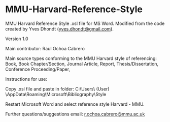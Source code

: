 # MMU-Harvard-Reference-Style
MMU Harvard Reference Style .xsl file for MS Word. Modified from the code created by Yves Dhondt (yves.dhondt@gmail.com).

Version 1.0

Main contributor:
  Raul Ochoa Cabrero

Main source types conforming to the MMU Harvard style of referencing:
  Book,
  Book Chapter/Section,
  Journal Article,
  Report,
  Thesis/Dissertation,
  Conference Proceeding/Paper,

Instructions for use:

Copy .xsl file and paste in folder:
  C:\Users\ (User) \AppData\Roaming\Microsoft\Bibliography\Style

Restart Microsoft Word and select reference style Harvard - MMU.

Further questions/suggestions email:
  r.ochoa.cabrero@mmu.ac.uk

